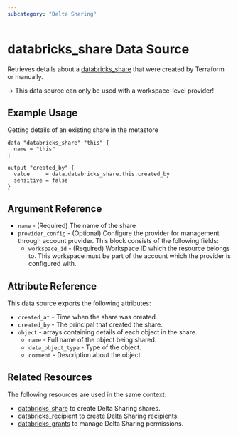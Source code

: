 ```yaml
---
subcategory: "Delta Sharing"
---
```

# databricks_share Data Source

Retrieves details about a [databricks_share](../resources/share.md) that were created by Terraform or manually.

-> This data source can only be used with a workspace-level provider!

## Example Usage

Getting details of an existing share in the metastore

```hcl
data "databricks_share" "this" {
  name = "this"
}

output "created_by" {
  value     = data.databricks_share.this.created_by
  sensitive = false
}
```

## Argument Reference

* `name` - (Required) The name of the share
* `provider_config` - (Optional) Configure the provider for management through account provider. This block consists of the following fields:
  * `workspace_id` - (Required) Workspace ID which the resource belongs to. This workspace must be part of the account which the provider is configured with.

## Attribute Reference

This data source exports the following attributes:

* `created_at` - Time when the share was created.
* `created_by` - The principal that created the share.
* `object` - arrays containing details of each object in the share.
  * `name` - Full name of the object being shared.
  * `data_object_type` - Type of the object.
  * `comment` -  Description about the object.

## Related Resources

The following resources are used in the same context:

* [databricks_share](../resources/share.md) to create Delta Sharing shares.
* [databricks_recipient](../resources/recipient.md) to create Delta Sharing recipients.
* [databricks_grants](../resources/grants.md) to manage Delta Sharing permissions.
